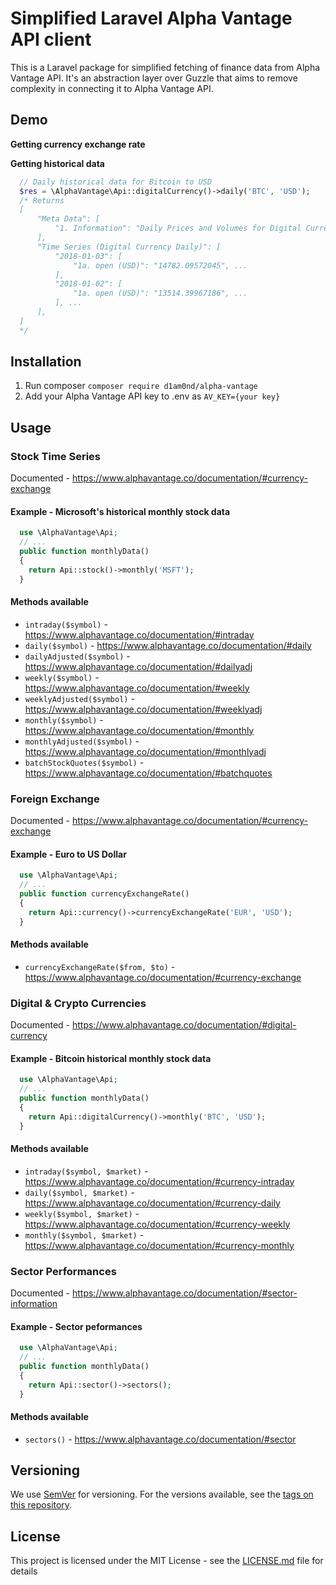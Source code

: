 # Simplified Laravel Alpha Vantage API client

This is a Laravel package for simplified fetching of finance data from Alpha Vantage API. It's an abstraction layer over Guzzle that aims to remove complexity in connecting it to Alpha Vantage API.

## Demo

**Getting currency exchange rate**

**Getting historical data**

```php
  // Daily historical data for Bitcoin to USD
  $res = \AlphaVantage\Api::digitalCurrency()->daily('BTC', 'USD');
  /* Returns
  [
      "Meta Data": [
          "1. Information": "Daily Prices and Volumes for Digital Currency", ...
      ],
      "Time Series (Digital Currency Daily)": [
          "2018-01-03": [
              "1a. open (USD)": "14782.09572045", ...
          ],
          "2018-01-02": [
              "1a. open (USD)": "13514.39967186", ...
          ], ...
      ],
  ]
  */
```


## Installation

1. Run composer `composer require d1am0nd/alpha-vantage`
2. Add your Alpha Vantage API key to .env as `AV_KEY={your key}`

## Usage

### Stock Time Series
Documented - https://www.alphavantage.co/documentation/#currency-exchange

#### Example - Microsoft's historical monthly stock data
```php
  use \AlphaVantage\Api;
  // ...
  public function monthlyData()
  {
    return Api::stock()->monthly('MSFT');
  }
```

#### Methods available
* `intraday($symbol)` - https://www.alphavantage.co/documentation/#intraday
* `daily($symbol)` - https://www.alphavantage.co/documentation/#daily
* `dailyAdjusted($symbol)` - https://www.alphavantage.co/documentation/#dailyadj
* `weekly($symbol)` - https://www.alphavantage.co/documentation/#weekly
* `weeklyAdjusted($symbol)` - https://www.alphavantage.co/documentation/#weeklyadj
* `monthly($symbol)` - https://www.alphavantage.co/documentation/#monthly
* `monthlyAdjusted($symbol)` - https://www.alphavantage.co/documentation/#monthlyadj
* `batchStockQuotes($symbol)` - https://www.alphavantage.co/documentation/#batchquotes


### Foreign Exchange
Documented - https://www.alphavantage.co/documentation/#currency-exchange

#### Example - Euro to US Dollar
```php
  use \AlphaVantage\Api;
  // ...
  public function currencyExchangeRate()
  {
    return Api::currency()->currencyExchangeRate('EUR', 'USD');
  }
```

#### Methods available
* `currencyExchangeRate($from, $to)` - https://www.alphavantage.co/documentation/#currency-exchange

### Digital & Crypto Currencies
Documented - https://www.alphavantage.co/documentation/#digital-currency

#### Example - Bitcoin historical monthly stock data
```php
  use \AlphaVantage\Api;
  // ...
  public function monthlyData()
  {
    return Api::digitalCurrency()->monthly('BTC', 'USD');
  }
```

#### Methods available
* `intraday($symbol, $market)` - https://www.alphavantage.co/documentation/#currency-intraday
* `daily($symbol, $market)` - https://www.alphavantage.co/documentation/#currency-daily
* `weekly($symbol, $market)` - https://www.alphavantage.co/documentation/#currency-weekly
* `monthly($symbol, $market)` - https://www.alphavantage.co/documentation/#currency-monthly

### Sector Performances
Documented - https://www.alphavantage.co/documentation/#sector-information

#### Example - Sector peformances
```php
  use \AlphaVantage\Api;
  // ...
  public function monthlyData()
  {
    return Api::sector()->sectors();
  }
```

#### Methods available
* `sectors()` - https://www.alphavantage.co/documentation/#sector

## Versioning

We use [SemVer](http://semver.org/) for versioning. For the versions available, see the [tags on this repository](https://github.com/your/project/tags).

## License

This project is licensed under the MIT License - see the [LICENSE.md](LICENSE.md) file for details
